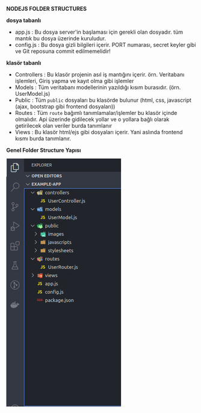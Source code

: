 **NODEJS FOLDER STRUCTURES**

__dosya tabanlı__

- app.js      : Bu dosya server'in başlaması için gerekli olan dosyadır. tüm mantık bu dosya üzerinde kuruludur.
- config.js   : Bu dosya gizli bilgileri içerir. PORT numarası, secret keyler gibi ve Git reposuna commit edilmemelidir!

__klasör tabanlı__

- Controllers : Bu klasör projenin asıl iş mantığını içerir. örn. Veritabanı işlemleri, Giriş yapma ve kayıt olma gibi işlemler
- Models      : Tüm veritabanı modellerinin yazıldığı kısım burasıdır. (örn. UserModel.js)
- Public      : Tüm `public` dosyaları bu klasörde bulunur (html, css, javascript (ajax, bootstrap gibi frontend dosyaları))
- Routes      : Tüm `route` bağımlı tanımlamalar/işlemler bu klasör içinde olmalıdır. Api üzerinde gidilecek yollar ve o yollara bağlı olarak getirilecek olan veriler burda tanımlanır
- Views       : Bu klasör html/ejs gibi dosyaları içerir. Yani aslında frontend kısmı burda tanımlanır.


**Genel Folder Structure Yapısı**

<img src="media/folderStruct.png" />

